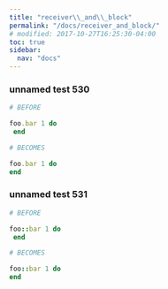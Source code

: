 ```yaml
---
title: "receiver\\_and\\_block"
permalink: "/docs/receiver_and_block/"
# modified: 2017-10-27T16:25:30-04:00
toc: true
sidebar:
  nav: "docs"
---
```

### unnamed test 530
```ruby
# BEFORE

foo.bar 1 do 
 end

```
```ruby
# BECOMES

foo.bar 1 do
end

```
### unnamed test 531
```ruby
# BEFORE

foo::bar 1 do 
 end

```
```ruby
# BECOMES

foo::bar 1 do
end
```
